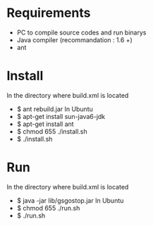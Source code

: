 # Requirements #
  * PC to compile source codes and run binarys
  * Java compiler (recommandation : 1.6 +)
  * ant

# Install #
In the directory where build.xml is located
  * $ ant rebuild.jar
In Ubuntu
  * $ apt-get install sun-java6-jdk
  * $ apt-get install ant
  * $ chmod 655 ./install.sh
  * $ ./install.sh

# Run #
In the directory where build.xml is located
  * $ java -jar lib/gsgostop.jar
In Ubuntu
  * $ chmod 655 ./run.sh
  * $ ./run.sh